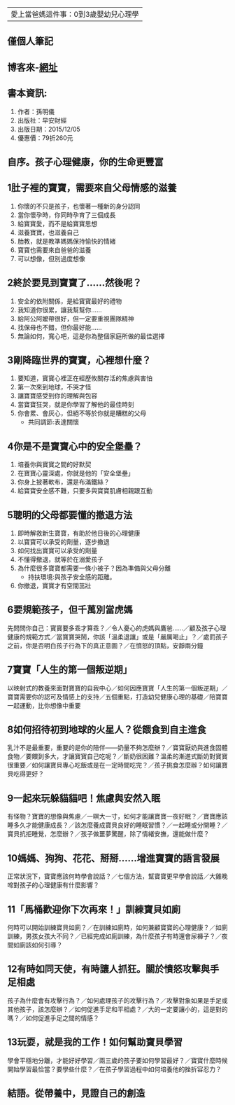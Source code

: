 <table>
    <tr>
        <td>愛上當爸媽這件事：0到3歲嬰幼兒心理學</td>
    </tr>
</table>

## 僅個人筆記
## 博客來-[網址](https://www.books.com.tw/products/0010698635)
## 書本資訊:
1. 作者：孫明儀  
2. 出版社：早安財經  
3. 出版日期：2015/12/05
4. 優惠價：79折260元

## 自序。孩子心理健康，你的生命更豐富
 
## 1肚子裡的寶寶，需要來自父母情感的滋養
1. 你懷的不只是孩子，也懷著一種新的身分認同
2. 當你懷孕時，你同時孕育了三個成長
3. 給寶寶愛，而不是給寶寶思想
4. 滋養寶寶，也滋養自己
5. 胎教，就是教準媽媽保持愉快的情緒
6. 寶寶也需要來自爸爸的滋養
7. 可以想像，但別過度想像
 
## 2終於要見到寶寶了……然後呢？
1. 安全的依附關係，是給寶寶最好的禮物
2. 我知道你很累，讓我幫幫你……
3. 給阿公阿嬤帶很好，但一定要重視團隊精神
4. 找保母也不錯，但你最好能……
5. 無論如何，寬心吧，這是你為整個家庭所做的最佳選擇
 
## 3剛降臨世界的寶寶，心裡想什麼？
1. 要知道，寶寶心裡正在經歷攸關存活的焦慮與害怕
2. 第一次來到地球，不哭才怪
3. 讓寶寶感受到你的理解與包容
4. 當寶寶狂哭，就是你學習了解他的最佳時刻
5. 你會累、會灰心，但絕不等於你就是糟糕的父母
   + 共同調節:表達關懷

## 4你是不是寶寶心中的安全堡壘？
1. 培養你與寶寶之間的好默契
2. 在寶寶心靈深處，你就是他的「安全堡壘」
3. 你身上披著軟布，還是布滿鐵絲？
4. 給寶寶安全感不難，只要多與寶寶肌膚相親跟互動
 
## 5聰明的父母都要懂的撤退方法
1. 即時解救新生寶寶，有助於他日後的心理健康
2. 以寶寶可以承受的劑量，逐步撤退
3. 如何找出寶寶可以承受的劑量
4. 不懂得撤退，就等於在溺愛孩子
5. 為什麼很多寶寶都需要一條小被子？因為準備與父母分離
   + 持扶環境:與孩子安全感的距離。
6. 你撤退，寶寶才有空間茁壯
 
## 6要規範孩子，但千萬別當虎媽
先問問你自己：寶寶要多乖才算乖？／令人憂心的虎媽與鷹爸……／顧及孩子心理健康的規範方式／當寶寶哭鬧，你該「溫柔退讓」或是「嚴厲喝止」？／處罰孩子之前，你是否明白孩子行為下的真正意圖？／在憤怒的頂點，安靜兩分鐘
 
## 7寶寶「人生的第一個叛逆期」
以映射式的教養來面對寶寶的自我中心／如何因應寶寶「人生的第一個叛逆期」／寶寶需要你的認可及情感上的支持／五個重點，打造幼兒健康心理的基礎／陪寶寶一起運動，比你想像中重要
 
## 8如何招待初到地球的火星人？從餵食到自主進食
乳汁不是最重要，重要的是你的陪伴――奶量不夠怎麼辦？／寶寶厭奶與進食固體食物／要餵到多大，才讓寶寶自己吃呢？／斷奶很困難？溫柔的漸進式斷奶對寶寶很重要／如何讓寶貝專心吃飯或是在一定時間吃完？／孩子挑食怎麼辦？如何讓寶貝吃得更好？
 
## 9一起來玩躲貓貓吧！焦慮與安然入眠
有怪物？寶寶的想像與焦慮／一暝大一寸，如何才能讓寶寶一夜好眠？／寶寶應該睡多久才能健康成長？／該怎麼養成寶貝良好的睡眠習慣？／一起睡或分開睡？／寶貝抗拒睡覺，怎麼辦？／孩子做噩夢驚醒，除了情緒安撫，還能做什麼？
 
## 10媽媽、狗狗、花花、掰掰……增進寶寶的語言發展
正常狀況下，寶寶應該何時學會說話？／七個方法，幫寶寶更早學會說話／大雞晚啼對孩子的心理健康有什麼影響？
 
## 11「馬桶歡迎你下次再來！」訓練寶貝如廁
何時可以開始訓練寶貝如廁？／在訓練如廁時，如何兼顧寶寶的心理健康？／如廁訓練，男孩女孩大不同？／已經完成如廁訓練，為什麼孩子有時還會尿褲子？／夜間如廁該如何引導？
 
## 12有時如同天使，有時讓人抓狂。關於憤怒攻擊與手足相處
孩子為什麼會有攻擊行為？／如何處理孩子的攻擊行為？／攻擊對象如果是手足或其他孩子，該怎麼辦？／如何促進手足和平相處？／大的一定要讓小的，這是對的嗎？／如何促進手足之間的情感？
 
## 13玩耍，就是我的工作！如何幫助寶貝學習
學會平穩地分離，才能好好學習／兩三歲的孩子要如何學習最好？／寶寶什麼時候開始學習最恰當？要學些什麼？／在孩子學習過程中如何培養他的挫折容忍力？
 
## 結語。從帶養中，見證自己的創造
